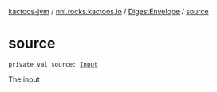 [kactoos-jvm](../../index.md) / [nnl.rocks.kactoos.io](../index.md) / [DigestEnvelope](index.md) / [source](./source.md)

# source

`private val source: `[`Input`](../../nnl.rocks.kactoos/-input/index.md)

The input

